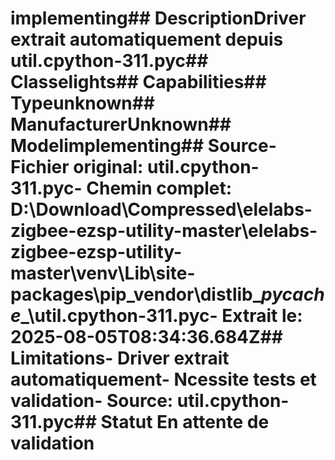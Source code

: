 # implementing##  DescriptionDriver extrait automatiquement depuis util.cpython-311.pyc##  Classelights##  Capabilities##  Typeunknown##  ManufacturerUnknown##  Modelimplementing##  Source- **Fichier original**: util.cpython-311.pyc- **Chemin complet**: D:\Download\Compressed\elelabs-zigbee-ezsp-utility-master\elelabs-zigbee-ezsp-utility-master\venv\Lib\site-packages\pip\_vendor\distlib\__pycache__\util.cpython-311.pyc- **Extrait le**: 2025-08-05T08:34:36.684Z##  Limitations- Driver extrait automatiquement- Ncessite tests et validation- Source: util.cpython-311.pyc##  Statut En attente de validation